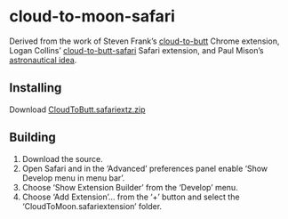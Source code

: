 # cloud-to-moon-safari

Derived from the work of Steven Frank’s [cloud-to-butt](https://github.com/panicsteve/cloud-to-butt) Chrome extension, Logan Collins’ [cloud-to-butt-safari](https://github.com/logancollins/cloud-to-butt-safari) Safari extension, and Paul Mison’s [astronautical idea](https://github.com/blech/cloud-to-moon).


## Installing

Download [CloudToButt.safariextz.zip](https://github.com/everycopy/cloud-to-moon-safari/blob/master/CloudToMoon.safariextz.zip?raw=true)


## Building

1. Download the source.
2. Open Safari and in the ‘Advanced’ preferences panel enable ‘Show Develop menu in menu bar’.
3. Choose ‘Show Extension Builder’ from the ‘Develop’ menu.
4. Choose ‘Add Extension’… from the ‘+’ button and select the ‘CloudToMoon.safariextension’ folder.
